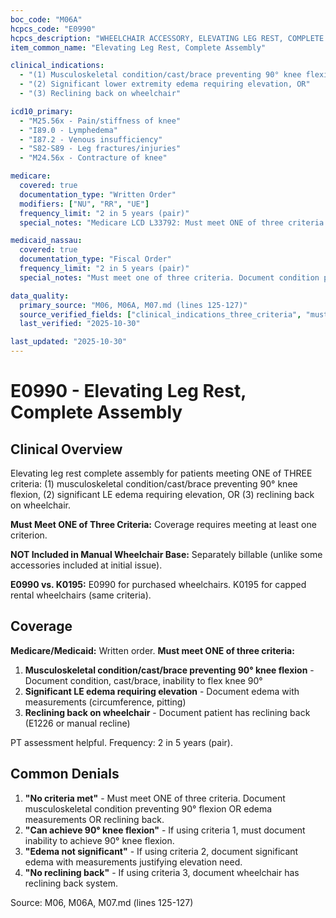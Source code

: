 ```yaml
---
boc_code: "M06A"
hcpcs_code: "E0990"
hcpcs_description: "WHEELCHAIR ACCESSORY, ELEVATING LEG REST, COMPLETE ASSEMBLY, EACH"
item_common_name: "Elevating Leg Rest, Complete Assembly"

clinical_indications:
  - "(1) Musculoskeletal condition/cast/brace preventing 90° knee flexion, OR"
  - "(2) Significant lower extremity edema requiring elevation, OR"
  - "(3) Reclining back on wheelchair"

icd10_primary:
  - "M25.56x - Pain/stiffness of knee"
  - "I89.0 - Lymphedema"
  - "I87.2 - Venous insufficiency"
  - "S82-S89 - Leg fractures/injuries"
  - "M24.56x - Contracture of knee"

medicare:
  covered: true
  documentation_type: "Written Order"
  modifiers: ["NU", "RR", "UE"]
  frequency_limit: "2 in 5 years (pair)"
  special_notes: "Medicare LCD L33792: Must meet ONE of three criteria. NOT included in manual wheelchair base (separately billable). Document condition preventing 90° flexion, edema measurement, or reclining back. PT assessment helpful. E0990 for purchased wheelchair, K0195 for capped rental."

medicaid_nassau:
  covered: true
  documentation_type: "Fiscal Order"
  frequency_limit: "2 in 5 years (pair)"
  special_notes: "Must meet one of three criteria. Document condition preventing 90° knee flexion, significant edema measurements, or reclining back."

data_quality:
  primary_source: "M06, M06A, M07.md (lines 125-127)"
  source_verified_fields: ["clinical_indications_three_criteria", "must_meet_one_of_three", "not_included_in_manual_base_separately_billable", "e0990_purchased_k0195_capped_rental", "frequency_2_in_5_years_pair"]
  last_verified: "2025-10-30"

last_updated: "2025-10-30"
---
```


# E0990 - Elevating Leg Rest, Complete Assembly

## Clinical Overview

Elevating leg rest complete assembly for patients meeting ONE of THREE criteria: (1) musculoskeletal condition/cast/brace preventing 90° knee flexion, (2) significant LE edema requiring elevation, OR (3) reclining back on wheelchair.

**Must Meet ONE of Three Criteria:** Coverage requires meeting at least one criterion.

**NOT Included in Manual Wheelchair Base:** Separately billable (unlike some accessories included at initial issue).

**E0990 vs. K0195:** E0990 for purchased wheelchairs. K0195 for capped rental wheelchairs (same criteria).

## Coverage

**Medicare/Medicaid:** Written order. **Must meet ONE of three criteria:**
1. **Musculoskeletal condition/cast/brace preventing 90° knee flexion** - Document condition, cast/brace, inability to flex knee 90°
2. **Significant LE edema requiring elevation** - Document edema with measurements (circumference, pitting)
3. **Reclining back on wheelchair** - Document patient has reclining back (E1226 or manual recline)

PT assessment helpful. Frequency: 2 in 5 years (pair).

## Common Denials

1. **"No criteria met"** - Must meet ONE of three criteria. Document musculoskeletal condition preventing 90° flexion OR edema measurements OR reclining back.
2. **"Can achieve 90° knee flexion"** - If using criteria 1, must document inability to achieve 90° knee flexion.
3. **"Edema not significant"** - If using criteria 2, document significant edema with measurements justifying elevation need.
4. **"No reclining back"** - If using criteria 3, document wheelchair has reclining back system.

Source: M06, M06A, M07.md (lines 125-127)
